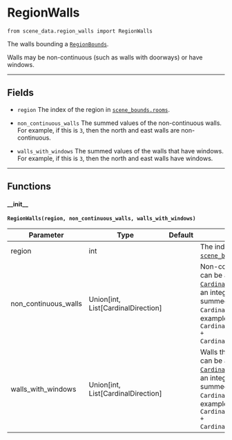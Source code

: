 # RegionWalls

`from scene_data.region_walls import RegionWalls`

The walls bounding a [`RegionBounds`](region_bounds.md).

Walls may be non-continuous (such as walls with doorways) or have windows.

***

## Fields

- `region` The index of the region in [`scene_bounds.rooms`](scene_bounds.md).

- `non_continuous_walls` The summed values of the non-continuous walls. For example, if this is `3`, then the north and east walls are non-continuous.

- `walls_with_windows` The summed values of the walls that have windows. For example, if this is `3`, then the north and east walls have windows.

***

## Functions

#### \_\_init\_\_

**`RegionWalls(region, non_continuous_walls, walls_with_windows)`**

| Parameter | Type | Default | Description |
| --- | --- | --- | --- |
| region |  int |  | The index of the region in [`scene_bounds.rooms`](scene_bounds.md). |
| non_continuous_walls |  Union[int, List[CardinalDirection] |  | Non-continuous walls. This can be a list of [`CardinalDirection`](../cardinal_direction.md) values, or an integer representing a summed list of `CardinalDirection` values; for example, `3` is equivalent to `CardinalDirection.north.value + CardinalDirection.east.value`. |
| walls_with_windows |  Union[int, List[CardinalDirection] |  | Walls that have windows. This can be a list of [`CardinalDirection`](../cardinal_direction.md) values, or an integer representing a summed list of `CardinalDirection` values; for example, `3` is equivalent to `CardinalDirection.north.value + CardinalDirection.east.value`. |


